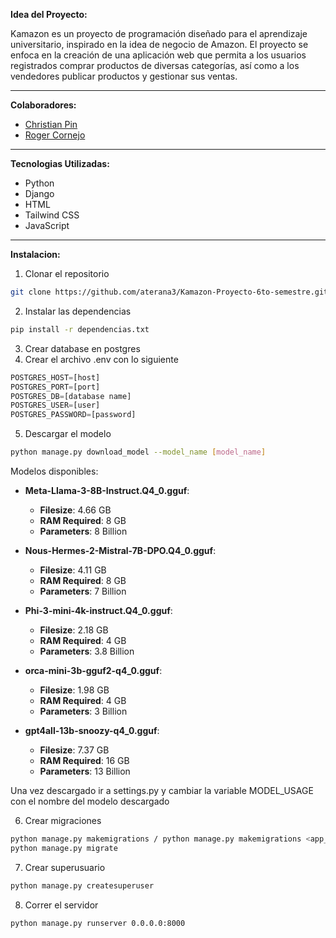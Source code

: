 **Idea del Proyecto:**

Kamazon es un proyecto de programación diseñado para el aprendizaje universitario, inspirado en la idea de negocio de Amazon. El proyecto se enfoca en la creación de una aplicación web que permita a los usuarios registrados comprar productos de diversas categorías, así como a los vendedores publicar productos y gestionar sus ventas.

---
**Colaboradores:**
- [Christian Pin](https://github.com/Crisblue1324) 
- [Roger Cornejo](https://github.com/Rcornejom06/)
---
**Tecnologias Utilizadas:**
- Python
- Django
- HTML
- Tailwind CSS
- JavaScript
---
**Instalacion:**
1. Clonar el repositorio
```bash
git clone https://github.com/aterana3/Kamazon-Proyecto-6to-semestre.git
```
2. Instalar las dependencias
```bash
pip install -r dependencias.txt
```
3. Crear database en postgres
4. Crear el archivo .env con lo siguiente
```python
POSTGRES_HOST=[host]
POSTGRES_PORT=[port]
POSTGRES_DB=[database name]
POSTGRES_USER=[user]
POSTGRES_PASSWORD=[password]
```
5. Descargar el modelo
```bash
python manage.py download_model --model_name [model_name]
```
Modelos disponibles:
- **Meta-Llama-3-8B-Instruct.Q4_0.gguf**:
  - **Filesize**: 4.66 GB
  - **RAM Required**: 8 GB
  - **Parameters**: 8 Billion

- **Nous-Hermes-2-Mistral-7B-DPO.Q4_0.gguf**:
  - **Filesize**: 4.11 GB
  - **RAM Required**: 8 GB
  - **Parameters**: 7 Billion
- **Phi-3-mini-4k-instruct.Q4_0.gguf**:
  - **Filesize**: 2.18 GB
  - **RAM Required**: 4 GB
  - **Parameters**: 3.8 Billion
- **orca-mini-3b-gguf2-q4_0.gguf**:
  - **Filesize**: 1.98 GB
  - **RAM Required**: 4 GB
  - **Parameters**: 3 Billion
- **gpt4all-13b-snoozy-q4_0.gguf**:
  - **Filesize**: 7.37 GB
  - **RAM Required**: 16 GB
  - **Parameters**: 13 Billion

Una vez descargado ir a settings.py y cambiar la variable MODEL_USAGE con el nombre del modelo descargado

6. Crear migraciones
```bash
python manage.py makemigrations / python manage.py makemigrations <app_name>
python manage.py migrate
```
7. Crear superusuario
```bash
python manage.py createsuperuser
```
8. Correr el servidor
```bash
python manage.py runserver 0.0.0.0:8000
```